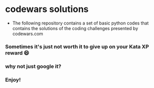 # codewars solutions
* The following repository contains a set of basic python codes that contains the solutions of the coding challenges presented by codewars.com 
### Sometimes it's just not worth it to give up on your Kata XP reward :smile:
### why not just google it? 
### Enjoy!
